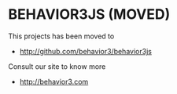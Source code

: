 # BEHAVIOR3JS (MOVED)

This projects has been moved to 

- http://github.com/behavior3/behavior3js

Consult our site to know more

- http://behavior3.com
